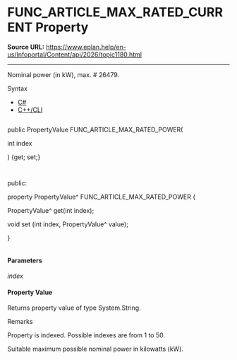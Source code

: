 # FUNC_ARTICLE_MAX_RATED_CURRENT Property

**Source URL:** https://www.eplan.help/en-us/Infoportal/Content/api/2026/topic1180.html

---

Nominal power (in kW), max. # 26479.

Syntax

- [C#](#i-syntax-CS)
- [C++/CLI](#i-syntax-CPP2005)

```
```
public PropertyValue FUNC_ARTICLE_MAX_RATED_POWER( 

   int index

) {get; set;}
```
```

```
```
public:

property PropertyValue^ FUNC_ARTICLE_MAX_RATED_POWER {

   PropertyValue^ get(int index);

   void set (int index, PropertyValue^ value);

}
```
```

#### Parameters

*index*

#### Property Value

Returns property value of type System.String.

Remarks

Property is indexed. Possible indexes are from 1 to 50.

Suitable maximum possible nominal power in kilowatts (kW).
